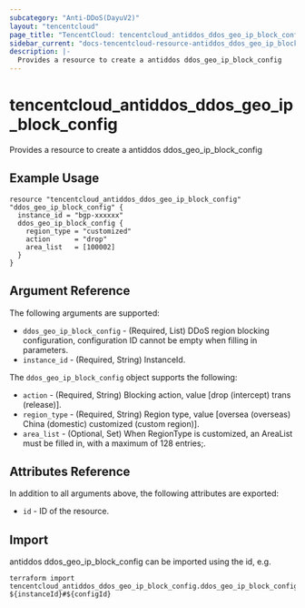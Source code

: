 ```yaml
---
subcategory: "Anti-DDoS(DayuV2)"
layout: "tencentcloud"
page_title: "TencentCloud: tencentcloud_antiddos_ddos_geo_ip_block_config"
sidebar_current: "docs-tencentcloud-resource-antiddos_ddos_geo_ip_block_config"
description: |-
  Provides a resource to create a antiddos ddos_geo_ip_block_config
---
```


# tencentcloud_antiddos_ddos_geo_ip_block_config

Provides a resource to create a antiddos ddos_geo_ip_block_config

## Example Usage

```hcl
resource "tencentcloud_antiddos_ddos_geo_ip_block_config" "ddos_geo_ip_block_config" {
  instance_id = "bgp-xxxxxx"
  ddos_geo_ip_block_config {
    region_type = "customized"
    action      = "drop"
    area_list   = [100002]
  }
}
```

## Argument Reference

The following arguments are supported:

* `ddos_geo_ip_block_config` - (Required, List) DDoS region blocking configuration, configuration ID cannot be empty when filling in parameters.
* `instance_id` - (Required, String) InstanceId.

The `ddos_geo_ip_block_config` object supports the following:

* `action` - (Required, String) Blocking action, value [drop (intercept) trans (release)].
* `region_type` - (Required, String) Region type, value [oversea (overseas) China (domestic) customized (custom region)].
* `area_list` - (Optional, Set) When RegionType is customized, an AreaList must be filled in, with a maximum of 128 entries;.

## Attributes Reference

In addition to all arguments above, the following attributes are exported:

* `id` - ID of the resource.




## Import

antiddos ddos_geo_ip_block_config can be imported using the id, e.g.

```
terraform import tencentcloud_antiddos_ddos_geo_ip_block_config.ddos_geo_ip_block_config ${instanceId}#${configId}
```

